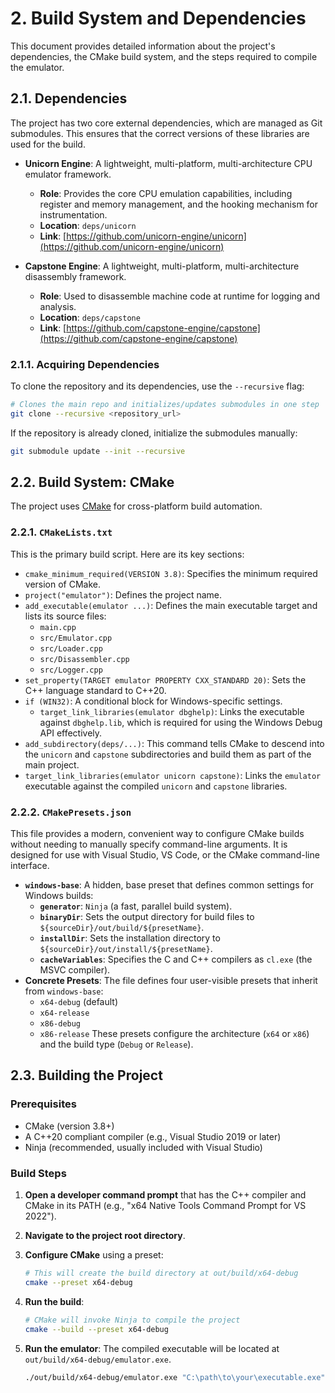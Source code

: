 # 2. Build System and Dependencies

This document provides detailed information about the project's dependencies, the CMake build system, and the steps required to compile the emulator.

## 2.1. Dependencies

The project has two core external dependencies, which are managed as Git submodules. This ensures that the correct versions of these libraries are used for the build.

-   **Unicorn Engine**: A lightweight, multi-platform, multi-architecture CPU emulator framework.
    -   **Role**: Provides the core CPU emulation capabilities, including register and memory management, and the hooking mechanism for instrumentation.
    -   **Location**: `deps/unicorn`
    -   **Link**: [https://github.com/unicorn-engine/unicorn](https://github.com/unicorn-engine/unicorn)

-   **Capstone Engine**: A lightweight, multi-platform, multi-architecture disassembly framework.
    -   **Role**: Used to disassemble machine code at runtime for logging and analysis.
    -   **Location**: `deps/capstone`
    -   **Link**: [https://github.com/capstone-engine/capstone](https://github.com/capstone-engine/capstone)

### 2.1.1. Acquiring Dependencies

To clone the repository and its dependencies, use the `--recursive` flag:

```bash
# Clones the main repo and initializes/updates submodules in one step
git clone --recursive <repository_url>
```

If the repository is already cloned, initialize the submodules manually:

```bash
git submodule update --init --recursive
```

## 2.2. Build System: CMake

The project uses [CMake](https://cmake.org/) for cross-platform build automation.

### 2.2.1. `CMakeLists.txt`

This is the primary build script. Here are its key sections:

-   `cmake_minimum_required(VERSION 3.8)`: Specifies the minimum required version of CMake.
-   `project("emulator")`: Defines the project name.
-   `add_executable(emulator ...)`: Defines the main executable target and lists its source files:
    -   `main.cpp`
    -   `src/Emulator.cpp`
    -   `src/Loader.cpp`
    -   `src/Disassembler.cpp`
    -   `src/Logger.cpp`
-   `set_property(TARGET emulator PROPERTY CXX_STANDARD 20)`: Sets the C++ language standard to C++20.
-   `if (WIN32)`: A conditional block for Windows-specific settings.
    -   `target_link_libraries(emulator dbghelp)`: Links the executable against `dbghelp.lib`, which is required for using the Windows Debug API effectively.
-   `add_subdirectory(deps/...)`: This command tells CMake to descend into the `unicorn` and `capstone` subdirectories and build them as part of the main project.
-   `target_link_libraries(emulator unicorn capstone)`: Links the `emulator` executable against the compiled `unicorn` and `capstone` libraries.

### 2.2.2. `CMakePresets.json`

This file provides a modern, convenient way to configure CMake builds without needing to manually specify command-line arguments. It is designed for use with Visual Studio, VS Code, or the CMake command-line interface.

-   **`windows-base`**: A hidden, base preset that defines common settings for Windows builds:
    -   **`generator`**: `Ninja` (a fast, parallel build system).
    -   **`binaryDir`**: Sets the output directory for build files to `${sourceDir}/out/build/${presetName}`.
    -   **`installDir`**: Sets the installation directory to `${sourceDir}/out/install/${presetName}`.
    -   **`cacheVariables`**: Specifies the C and C++ compilers as `cl.exe` (the MSVC compiler).
-   **Concrete Presets**: The file defines four user-visible presets that inherit from `windows-base`:
    -   `x64-debug` (default)
    -   `x64-release`
    -   `x86-debug`
    -   `x86-release`
    These presets configure the architecture (`x64` or `x86`) and the build type (`Debug` or `Release`).

## 2.3. Building the Project

### Prerequisites

-   CMake (version 3.8+)
-   A C++20 compliant compiler (e.g., Visual Studio 2019 or later)
-   Ninja (recommended, usually included with Visual Studio)

### Build Steps

1.  **Open a developer command prompt** that has the C++ compiler and CMake in its PATH (e.g., "x64 Native Tools Command Prompt for VS 2022").

2.  **Navigate to the project root directory**.

3.  **Configure CMake** using a preset:
    ```bash
    # This will create the build directory at out/build/x64-debug
    cmake --preset x64-debug
    ```

4.  **Run the build**:
    ```bash
    # CMake will invoke Ninja to compile the project
    cmake --build --preset x64-debug
    ```

5.  **Run the emulator**:
    The compiled executable will be located at `out/build/x64-debug/emulator.exe`.
    ```bash
    ./out/build/x64-debug/emulator.exe "C:\path\to\your\executable.exe"
    ```
